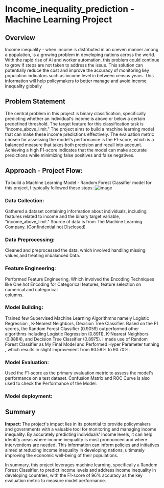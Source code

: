 # Income_inequality_prediction - Machine Learning Project

## Overview 
Income inequality - when income is distributed in an uneven manner among a population, is a growing problem in developing nations across the world. 
With the rapid rise of AI and worker automation, this problem could continue to grow if steps are not taken to address the issue. 
This solution can potentially reduce the cost and improve the accuracy of monitoring key population indicators such as income level in between census years. 
This information will help policymakers to better manage and avoid income inequality globally

## Problem Statement
The central problem in this project is binary classification, specifically predicting whether an individual's income is above or below a certain predefined threshold. 
The target feature for this classification task is "income_above_limit." 
The project aims to build a machine learning model that can make these income predictions effectively. 
The evaluation metric chosen for assessing the model's performance is the F1-score, which is a balanced measure that takes both precision and recall into account. 
Achieving a high F1-score indicates that the model can make accurate predictions while minimizing false positives and false negatives.

## Approach - Project Flow:
To build a Machine Learning Model - Random Forest Classifier model for this project, I typically followed these steps:
![image](https://github.com/Kamalesh1512/Income_inequality_prediction/assets/81355463/5442f76c-08b9-4ff0-94da-da311b15c730)

### Data Collection: 
Gathered a dataset containing information about individuals, including features related to income and the binary target variable, "income_above_limit."
Source of data is from The Machine Learning Company. (Confindential not Disclosed)
### Data Preprocessing:
Cleaned and preprocessed the data, which involved handling missing values,and treating imbalanced Data.
### Feature Engineering:
Performed Feature Engineering, Which involved the Encoding Techniques like One hot Encoding for Categorical features, feature selection on numerical and categorical  
columns.
### Model Building:
Trained few Supervised Machine Learning Algorithmns namely Logistic Regression , K-Nearest Neighbors, Decision Tree Classifier.
Based on the F1 scores, the Random Forest Classifier (0.9059) outperformed other algorithms including Logistic Regression (0.8911), K-Nearest Neighbors (0.8884), and Decision Tree Classifier (0.8975).
I made use of Random Forest Classifier as My Final Model and Performed Hyper Parameter tunning , which results in slight improvement from 90.59% to 90.70%.
### Model Evaluation:
Used the F1-score as the primary evaluation metric to assess the model's performance on a test dataset.
Confusion Matrix and ROC Curve is also used to check the Performance of the Model.

### Model deployment:


## Summary
**Impact:**
The project's impact lies in its potential to provide policymakers and governments with a valuable tool for monitoring and managing income inequality. By accurately predicting individuals' income levels, it can help identify areas where income inequality is most pronounced and where interventions are needed. This information can inform policies and initiatives aimed at reducing income inequality in developing nations, ultimately improving the economic well-being of their populations.

In summary, this project leverages machine learning, specifically a Random Forest Classifier, to predict income levels and address income inequality in developing countries, with the F1-score of 96% accuracy as the key evaluation metric to measure model performance.
